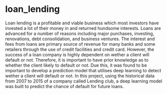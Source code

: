 # loan_lending
Loan lending is a profitable and viable business which most investors have invested a lot of their money in and returned hundsome interests. Loans are advanced for a number of reasons including major purchases, investing, renovations, debt consolidation, and business ventures. The interest and fees from loans are primary source of revenue for many banks and some retailers through the use of credit facilities and credit card. However, the success of a loan company is highly dependent on wether a client will default or not. Therefore, it is important to have prior knowledge as to whether the client likely to default or not. Due this, it was found to be important to develop a prediction model that utilises deep learning to detect wether a client will default or not. In this project, using the historical data from 2007 to 2015 of a company called Lending club, a deep learning model was built to predict the chance of default for future loans. 
